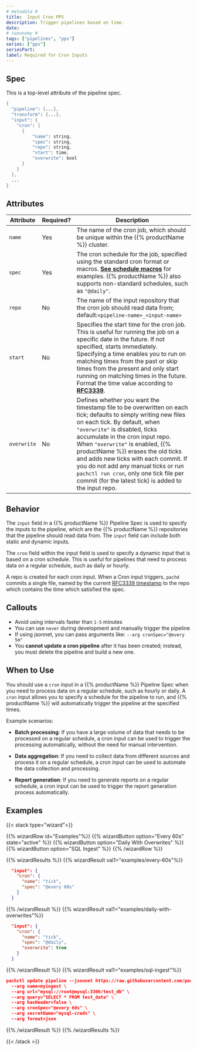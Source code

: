 ```yaml
---
# metadata # 
title:  Input Cron PPS
description: Trigger pipelines based on time.
date: 
# taxonomy #
tags: ["pipelines", "pps"]
series: ["pps"]
seriesPart:
label: Required for Cron Inputs
---
```


## Spec 
This is a top-level attribute of the pipeline spec. 

```s
{
  "pipeline": {...},
  "transform": {...},
  "input": {
    "cron": {
      {
          "name": string,
          "spec": string,
          "repo": string,
          "start": time,
          "overwrite": bool
      }
    }
  },
  ...
}

```

## Attributes 

| Attribute |Required?| Description |
|-|-|-|
| `name`      |Yes|The name of the cron job, which should be unique within the {{% productName %}} cluster.                                                     |
| `spec`      |Yes|The cron schedule for the job, specified using the standard cron format or macros. [**See schedule macros**](https://en.wikipedia.org/wiki/Cron) for examples. {{% productName %}} also supports non-standard schedules, such as `"@daily"`.  |
| `repo`      | No |The name of the input repository that the cron job should read data from; default:`<pipeline-name>_<input-name>` |
| `start`     |No |Specifies the start time for the cron job. This is useful for running the job on a specific date in the future. If not specified, starts immediately.  Specifying a time enables you to run on matching times from the past or skip times from the present and only start running on matching times in the future. Format the time value according to [**RFC3339**](https://www.ietf.org/rfc/rfc3339.txt). |
| `overwrite` |No |Defines whether you want the timestamp file to be overwritten on each tick; defaults to simply writing new files on each tick. By default, when `"overwrite"` is disabled, ticks accumulate in the cron input repo. When `"overwrite"` is enabled, {{% productName %}} erases the old ticks and adds new ticks with each commit. If you do not add any manual ticks or run `pachctl run cron`, only one tick file per commit (for the latest tick) is added to the input repo. |


## Behavior 
The `input` field in a {{% productName %}} Pipeline Spec is used to specify the inputs to the pipeline, which are the {{% productName %}} repositories that the pipeline should read data from. The `input` field can include both static and dynamic inputs.

The `cron` field within the input field is used to specify a dynamic input that is based on a cron schedule. This is useful for pipelines that need to process data on a regular schedule, such as daily or hourly. 

A repo is created for each cron input. When a Cron input triggers, `pachd` commits a single file, named by the current [RFC3339 timestamp](https://www.ietf.org/rfc/rfc3339.txt) to the repo which contains the time which satisfied the spec.

## Callouts 

- Avoid using intervals faster than `1-5` minutes
- You can use `never` during development and manually trigger the pipeline
- If using jsonnet, you can pass arguments like: `--arg cronSpec="@every 5m"`
- You **cannot update a cron pipeline** after it has been created; instead, you must delete the pipeline and build a new one.

## When to Use

You should use a `cron` input in a {{% productName %}} Pipeline Spec when you need to process data on a regular schedule, such as hourly or daily. A `cron` input allows you to specify a schedule for the pipeline to run, and {{% productName %}} will automatically trigger the pipeline at the specified times.

Example scenarios:

- **Batch processing**: If you have a large volume of data that needs to be processed on a regular schedule, a cron input can be used to trigger the processing automatically, without the need for manual intervention.

- **Data aggregation**: If you need to collect data from different sources and process it on a regular schedule, a cron input can be used to automate the data collection and processing.

- **Report generation**: If you need to generate reports on a regular schedule, a cron input can be used to trigger the report generation process automatically.

## Examples

{{< stack type="wizard">}}

{{% wizardRow id="Examples"%}}
{{% wizardButton option="Every 60s" state="active" %}}
{{% wizardButton option="Daily With Overwrites" %}}
{{% wizardButton option="SQL Ingest" %}}
{{% /wizardRow %}}

{{% wizardResults  %}}
{{% wizardResult val1="examples/every-60s"%}}
```json
  "input": {
    "cron": {
      "name": "tick",
      "spec": "@every 60s"
    }
  }
```
{{% /wizardResult %}}
{{% wizardResult val1="examples/daily-with-overwrites"%}}
```json
  "input": {
    "cron": {
      "name": "tick",
      "spec": "@daily",
      "overwrite": true
    }
  }
```
{{% /wizardResult %}}
{{% wizardResult val1="examples/sql-ingest"%}}
```json
pachctl update pipeline --jsonnet https://raw.githubusercontent.com/pachyderm/pachyderm/{{% majorMinorVersion %}}/src/templates/sql_ingest_cron.jsonnet \
  --arg name=myingest \
  --arg url="mysql://root@mysql:3306/test_db" \
  --arg query="SELECT * FROM test_data" \
  --arg hasHeader=false \
  --arg cronSpec="@every 60s" \
  --arg secretName="mysql-creds" \
  --arg format=json 
```
{{% /wizardResult %}}
{{% /wizardResults %}}

{{< /stack >}}
